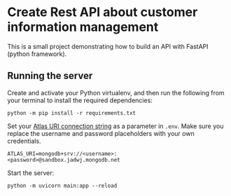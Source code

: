 # Create Rest API about customer information management 

This is a small project demonstrating how to build an API with FastAPI (python framework).



## Running the server

Create and activate your Python virtualenv, and then run the following from your terminal to install the required dependencies:

```
python -m pip install -r requirements.txt
```

Set your [Atlas URI connection string](https://docs.atlas.mongodb.com/getting-started/) as a parameter in `.env`. Make sure you replace the username and password placeholders with your own credentials.

```
ATLAS_URI=mongodb+srv://<username>:<password>@sandbox.jadwj.mongodb.net
```



Start the server:
```
python -m uvicorn main:app --reload
```
